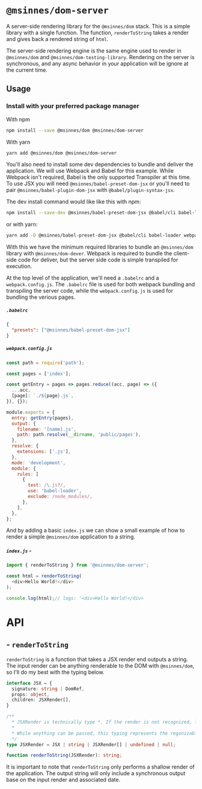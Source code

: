 # `@msinnes/dom-server`

A server-side rendering library for the `@msinnes/dom` stack. This is a simple library with a single function. The function, `renderToString` takes a render and gives back a rendered string of `html`.

The server-side rendering engine is the same engine used to render in `@msinnes/dom` and `@msinnes/dom-testing-library`. Rendering on the server is synchronous, and any async behavior in your application will be ignore at the current time.

## Usage

### Install with your preferred package manager

With npm

```bash
npm install --save @msinnes/dom @msinnes/dom-server
```

With yarn

```bash
yarn add @msinnes/dom @msinnes/dom-server
```

You'll also need to install some dev dependencies to bundle and deliver the application. We will use Webpack and Babel for this example. While Webpack isn't required, Babel is the only supported Transpiler at this time. To use JSX you will need `@msinnes/babel-preset-dom-jsx` or you'll need to pair `@msinnes/babel-plugin-dom-jsx` with `@babel/plugin-syntax-jsx`.

The dev install command would like like this with npm:

```bash
npm install --save-dev @msinnes/babel-preset-dom-jsx @babel/cli babel-loader webpack webpack-cli
```

or with yarn:

```bash
yarn add -D @msinnes/babel-preset-dom-jsx @babel/cli babel-loader webpack webpack-cli
```

With this we have the minimum required libraries to bundle an `@msinnes/dom` library with `@msinnes/dom-dever`. Webpack is required to bundle the client-side code for deliver, but the server side code is simple transpiled for execution.

At the top level of the application, we'll need a `.babelrc` and a `webpack.config.js`. The `.babelrc` file is used for both webpack bundling and transpiling the server code, while the `webpack.config.js` is used for bundling the verious pages.

##### `.babelrc`
```json
{
  "presets": ["@msinnes/babel-preset-dom-jsx"]
}
```

##### `webpack.config.js`
```JavaScript
const path = require('path');

const pages = ['index'];

const getEntry = pages => pages.reduce((acc, page) => ({
  ...acc,
  [page]: `./${page}.js`,
}), {});

module.exports = {
  entry: getEntry(pages),
  output: {
    filename: '[name].js',
    path: path.resolve(__dirname, 'public/pages'),
  },
  resolve: {
    extensions: ['.js'],
  },
  mode: 'development',
  module: {
    rules: [
      {
        test: /\.js?/,
        use: 'babel-loader',
        exclude: /node_modules/,
      },
    ],
  },
};
```

And by adding a basic `index.js` we can show a small example of how to render a simple `@msinnes/dom` application to a string.

##### `index.js` -
```JavaScript
import { renderToString } from '@msinnes/dom-server';

const html = renderToString(
  <div>Hello World!</div>
);

console.log(html);// logs: '<div>Hello World!</div>
```

# API

## - `renderToString`

`renderToString` is a function that takes a JSX render end outputs a string. The input render can be anything renderable to the DOM with `@msinnes/dom`, so I'll do my best with the typing below.

```TypeScript
interface JSX = {
  signature: string | DomRef,
  props: object,
  children: JSXRender[],
}

/**
  * JSXRender is technically type *. If the render is not recognized, let's say you pass in a Date object, then the toString method will be called on that unrecognized object.
  *
  * While anything can be passed, this typing represents the regonizable entities. Explicitly, the type would be 'any' or '*'.
  */
type JSXRender = JSX | string | JSXRender[] | undefined | null;

function renderToString(JSXRender): string;
```

It is important to note that `renderToString` only performs a shallow render of the application. The output string will only include a synchronous output base on the input render and associated date.
